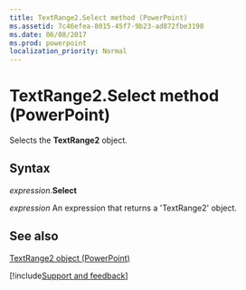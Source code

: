 ```yaml
---
title: TextRange2.Select method (PowerPoint)
ms.assetid: 7c46efea-8015-45f7-9b23-ad872fbe3198
ms.date: 06/08/2017
ms.prod: powerpoint
localization_priority: Normal
---
```



# TextRange2.Select method (PowerPoint)

Selects the  **TextRange2** object.


## Syntax

_expression_.**Select**

 _expression_ An expression that returns a 'TextRange2' object.


## See also


[TextRange2 object (PowerPoint)](PowerPoint.textrange2.md)

[!include[Support and feedback](~/includes/feedback-boilerplate.md)]